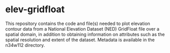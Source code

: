 # elev-gridfloat
This repository contains the code and file(s) needed to plot elevation contour data from a National Elevation Dataset (NED) GridFloat file over a spatial domain, in addition to obtaining information on attributes such as the spatial resolution and extent of the dataset. Metadata is available in the n34w112 directory.
